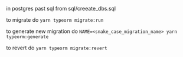 in postgres past sql from sql/creeate_dbs.sql

to migrate do `yarn typeorm migrate:run`

to generate new migration do `NAME=<snake_case_migration_name> yarn typeorm:generate`

to revert do `yarn typeorm migrate:revert`
